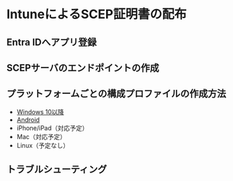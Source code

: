 # IntuneによるSCEP証明書の配布

## Entra IDへアプリ登録

## SCEPサーバのエンドポイントの作成

## プラットフォームごとの構成プロファイルの作成方法

* [Windows 10以降](windows10later.md)
* [Android]()
* iPhone/iPad（対応予定）
* Mac（対応予定）
* Linux（予定なし）

## トラブルシューティング